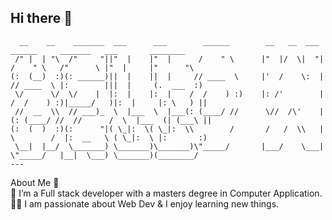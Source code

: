 ## Hi there 👋

<!--
**0xrektdev/0xrektdev** is a ✨ _special_ ✨ repository because its `README.md` (this file) appears on your GitHub profile. -->

```
  __    __    _______  ___      ___        ______        __   __  ___     ______     _______   ___       ________   
 /" |  | "\  /"     "||"  |    |"  |      /    " \      |"  |/  \|  "|   /    " \   /"      \ |"  |     |"      "\  
(:  (__)  :)(: ______)||  |    ||  |     // ____  \     |'  /    \:  |  // ____  \ |:        |||  |     (.  ___  :) 
 \/      \/  \/    |  |:  |    |:  |    /  /    ) :)    |: /'        | /  /    ) :)|_____/   )|:  |     |: \   ) || 
 //  __  \\  // ___)_  \  |___  \  |___(: (____/ //      \//  /\'    |(: (____/ //  //      /  \  |___  (| (___\ || 
(:  (  )  :)(:      "|( \_|:  \( \_|:  \\        /       /   /  \\   | \        /  |:  __   \ ( \_|:  \ |:       :) 
 \__|  |__/  \_______) \_______)\_______)\"_____/       |___/    \___|  \"_____/   |__|  \___) \_______)(________/  
---

```
                                                                                                                    

About Me 🚀<br>
🌱 I’m a Full stack developer with a masters degree in Computer Application.<br>
👨‍💻 I am passionate about Web Dev & I enjoy learning new things. <br>


